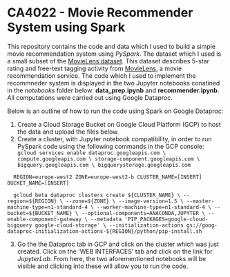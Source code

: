 # CA4022 - Movie Recommender System using Spark

This repository contains the code and data which I used to build a simple movie recommendation system using *PySpark*. The dataset which I used is a small subset of the [MovieLens dataset](https://grouplens.org/datasets/movielens/). This dataset describes 5-star rating and free-text tagging activity from [MovieLens](http://movielens.org/), a movie recommendation service. The code which I used to implement the recommneder system is displayed in the two Jupyter notebooks conatined in the *notebooks* folder below: **data_prep.ipynb** and **recommender.ipynb**. All computations were carried out using Google Dataproc.

Below is an outline of how to run the code using Spark on Google Dataproc:

1. Create a Cloud Storage Bucket on Google Cloud Platform (GCP) to host the data and upload the files below.
2. Create a cluster, with Jupyter notebook compatibility, in order to run PySpark code using the following commands in the GCP console:
`   gcloud services enable dataproc.googleapis.com \
                            compute.googleapis.com \
                            storage-component.googleapis.com \
                            bigquery.googleapis.com \
                            bigquerystorage.googleapis.com      `

`   REGION=europe-west2
    ZONE=europe-west2-b
    CLUSTER_NAME=[INSERT]
    BUCKET_NAME=[INSERT]        `

`   gcloud beta dataproc clusters create ${CLUSTER_NAME} \
        --region=${REGION} \
        --zone=${ZONE} \
        --image-version=1.5 \
        --master-machine-type=n1-standard-4 \
        --worker-machine-type=n1-standard-4 \
        --bucket=${BUCKET_NAME} \
        --optional-components=ANACONDA,JUPYTER \
        --enable-component-gateway \
        --metadata 'PIP_PACKAGES=google-cloud-bigquery google-cloud-storage' \
        --initialization-actions gs://goog-dataproc-initialization-actions-${REGION}/python/pip-install.sh      `

3. Go the the Dataproc tab in GCP and click on the cluster which was just created. Click on the 'WEB INTERFACES' tab and click on the link for *JupyterLab*. From here, the two aforementioned notebooks will be visible and clicking into these will allow you to run the code.